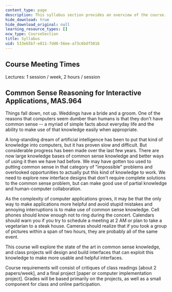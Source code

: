 ```yaml
---
content_type: page
description: This syllabus section provides an overview of the course.
hide_download: true
hide_download_original: null
learning_resource_types: []
ocw_type: CourseSection
title: Syllabus
uid: 533eb5b7-e811-7dd6-56ee-a73c6bdf5016
---
```


Course Meeting Times
--------------------

Lectures: 1 session / week, 2 hours / session

Common Sense Reasoning for Interactive Applications, MAS.964
------------------------------------------------------------

Things fall down, not up. Weddings have a bride and a groom. One of the reasons that computers seem dumber than humans is that they don't have common sense -- a myriad of simple facts about everyday life and the ability to make use of that knowledge easily when appropriate.

A long-standing dream of artificial intelligence has been to put that kind of knowledge into computers, but it has proven slow and difficult. But considerable progress has been made over the last few years. There are now large knowledge bases of common sense knowledge and better ways of using it then we have had before. We may have gotten too used to putting common sense in that category of "impossible" problems and overlooked opportunities to actually put this kind of knowledge to work. We need to explore new interface designs that don't require complete solutions to the common sense problem, but can make good use of partial knowledge and human-computer collaboration.

As the complexity of computer applications grows, it may be that the only way to make applications more helpful and avoid stupid mistakes and annoying interruptions is to make use of common sense knowledge. Cell phones should know enough not to ring during the concert. Calendars should warn you if you try to schedule a meeting at 2 AM or plan to take a vegetarian to a steak house. Cameras should realize that if you took a group of pictures within a span of two hours, they are probably all of the same event.

This course will explore the state of the art in common sense knowledge, and class projects will design and build interfaces that can exploit this knowledge to make more usable and helpful interfaces.

Course requirements will consist of critiques of class readings \[about 2 papers/week\], and a final project \[paper or computer implementation project\]. Grades will be based primarily on the projects, as well as a small component for class and online participation.